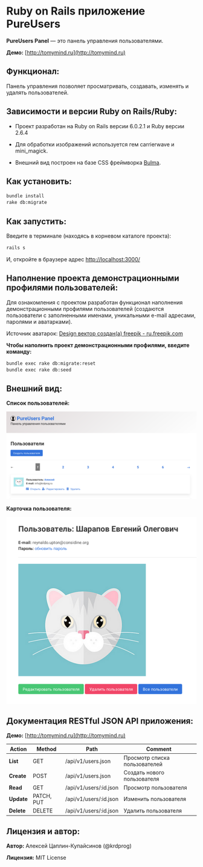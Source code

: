 # Ruby on Rails приложение PureUsers

**PureUsers Panel** &mdash; это панель управления пользователями.

**Демо:** [http://tomymind.ru](http://tomymind.ru)

## Функционал:

Панель управления позволяет просматривать, создавать, изменять и удалять пользователей.

## Зависимости и версии Ruby on Rails/Ruby:

- Проект разработан на Ruby on Rails версии 6.0.2.1 и Ruby версии 2.6.4

- Для обработки изображений используется гем carrierwave и mini_magick.

- Внешний вид построен на базе CSS фреймворка [Bulma](https://bulma.io/).

## Как установить:

```bash
bundle install
rake db:migrate
```

## Как запустить:

Введите в терминале (находясь в корневом каталоге проекта):

```bash
rails s
```

И, откройте в браузере адрес [http://localhost:3000/](http://localhost:3000/)

## Наполнение проекта демонстрационными профилями пользователей:

Для ознакомления с проектом разработан функционал наполнения демонстрационными профилями пользователей (создаются пользователи с заполненными именами, уникальными e-mail адресами, паролями и аватарками).

Источник аватарок: [Design вектор создан(а) freepik - ru.freepik.com](https://ru.freepik.com/free-photos-vectors/design)

**Чтобы наполнить проект демонстрационными профилями, введите команду:**

```bash
bundle exec rake db:migrate:reset
bundle exec rake db:seed
```

## Внешний вид:

**Список пользователей:**

![список пользователей](readme/readme_01.png)

**Карточка пользователя:**

![карточка пользователя](readme/readme_02.png)

## Документация RESTful JSON API приложения:

**Демо:** [http://tomymind.ru](http://tomymind.ru)

|  Action    |  Method    |  Path    |  Comment    |
|-------|-------|-------|-------|
| **List** | GET | /api/v1/users.json | Просмотр списка пользователей |
| **Create** | POST | /api/v1/users.json | Создать нового пользователя |
| **Read** | GET | /api/v1/users/:id.json | Просмотр пользователя |
| **Update** | PATCH, PUT | /api/v1/users/:id.json | Изменить пользователя |
| **Delete** | DELETE | /api/v1/users/:id.json | Удалить пользователя |

## Лицензия и автор:

**Автор:** Алексей Цаплин-Купайсинов (@krdprog)

**Лицензия:** MIT License

